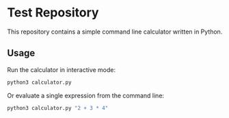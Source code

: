 # Test Repository

This repository contains a simple command line calculator written in Python.

## Usage

Run the calculator in interactive mode:

```bash
python3 calculator.py
```

Or evaluate a single expression from the command line:

```bash
python3 calculator.py "2 + 3 * 4"
```
